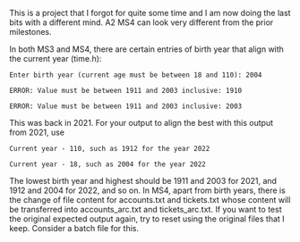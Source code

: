 This is a project that I forgot for quite some time and I am now doing the last bits with a different mind. A2 MS4 can look very different from the prior milestones.

In both MS3 and MS4, there are certain entries of birth year that align with the current year (time.h):

```Enter birth year (current age must be between 18 and 110): 2004```

```ERROR: Value must be between 1911 and 2003 inclusive: 1910```

```ERROR: Value must be between 1911 and 2003 inclusive: 2003```

This was back in 2021. For your output to align the best with this output from 2021, use

```Current year - 110, such as 1912 for the year 2022```

```Current year - 18, such as 2004 for the year 2022```

The lowest birth year and highest should be 1911 and 2003 for 2021, and 1912 and 2004 for 2022, and so on.
In MS4, apart from birth years, there is the change of file content for accounts.txt and tickets.txt whose content will be transferred into accounts_arc.txt and tickets_arc.txt. If you want to test the original expected output again, try to reset using the original files that I keep. Consider a batch file for this.
